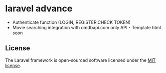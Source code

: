 # laravel advance

-   Authenticate function (LOGIN, REGISTER,CHECK TOKEN)
-   Movie searching integration with omdbapi.com only API - Template html soon

## License

The Laravel framework is open-sourced software licensed under the [MIT license](https://opensource.org/licenses/MIT).
